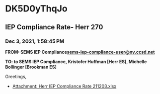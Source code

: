 # DK5D0yThqJo
## IEP Compliance Rate- Herr 270
### Dec 3, 2021, 1:58:45 PM
**FROM: SEMS IEP Compliance<sems-iep-compliance-user@nv.ccsd.net>**

**TO: to SEMS IEP Compliance, Kristofer Huffman [Herr ES], Michelle Bollinger [Brookman ES]**


Greetings,  





* [Attachment: Herr IEP Compliance Rate 211203.xlsx](DK5D0yThqJo-attachment-1.xlsx)
